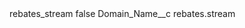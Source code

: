 <?xml version="1.0" encoding="UTF-8"?>
<CustomMetadata xmlns="http://soap.sforce.com/2006/04/metadata" xmlns:xsi="http://www.w3.org/2001/XMLSchema-instance" xmlns:xsd="http://www.w3.org/2001/XMLSchema">
    <label>rebates_stream</label>
    <protected>false</protected>
    <values>
        <field>Domain_Name__c</field>
        <value xsi:type="xsd:string">rebates.stream</value>
    </values>
</CustomMetadata>
